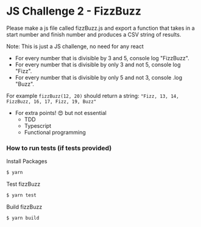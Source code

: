 # JS Challenge 2 - FizzBuzz

Please make a js file called fizzBuzz.js and export a function that takes in a start number and finish number and produces a CSV string of results.

Note: This is just a JS challenge, no need for any react

- For every number that is divisible by 3 and 5, console log "FizzBuzz".
- For every number that is divisible by only 3 and not 5, console log "Fizz".
- For every number that is divisible by only 5 and not 3, console .log "Buzz".

For example `fizzBuzz(12, 20)` should return a string: 
`"Fizz, 13, 14, FizzBuzz, 16, 17, Fizz, 19, Buzz"`


- For extra points! 😍 but not essential
    - TDD
    - Typescript
    - Functional programming


### How to run tests (if tests provided)

Install Packages
```sh
$ yarn
```

Test fizzBuzz
```sh
$ yarn test
```

Build fizzBuzz
```sh
$ yarn build
```